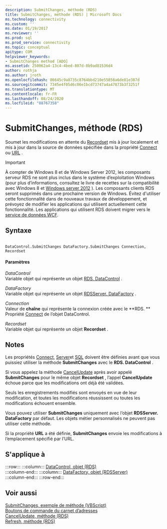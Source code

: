 ```yaml
---
description: SubmitChanges, méthode (RDS)
title: SubmitChanges, méthode (RDS) | Microsoft Docs
ms.technology: connectivity
ms.custom: ''
ms.date: 01/19/2017
ms.reviewer: ''
ms.prod: sql
ms.prod_service: connectivity
ms.topic: conceptual
apitype: COM
helpviewer_keywords:
- SubmitChanges method [ADO]
ms.assetid: 250062a4-13c4-4bed-807d-8b9ad81536d4
author: rothja
ms.author: jroth
ms.openlocfilehash: 86645c9a8735c8764bbd210e55858a6de81e387d
ms.sourcegitcommit: 7345e4f05d6c06e1bcd73747a4a47873b3f3251f
ms.translationtype: MT
ms.contentlocale: fr-FR
ms.lasthandoff: 08/24/2020
ms.locfileid: "88767358"
---
```

# <a name="submitchanges-method-rds"></a>SubmitChanges, méthode (RDS)
Soumet les modifications en attente du [Recordset](../ado-api/recordset-object-ado.md) mis à jour localement et mis à jour dans la source de données spécifiée dans la propriété [Connect](./connect-property-rds.md) ou [URL](./url-property-rds.md) .  
  
> [!IMPORTANT]
>  À compter de Windows 8 et de Windows Server 2012, les composants serveur RDS ne sont plus inclus dans le système d’exploitation Windows (pour plus d’informations, consultez le livre de recettes sur la compatibilité avec Windows 8 et [Windows server 2012](https://www.microsoft.com/download/details.aspx?id=27416) ). Les composants clients RDS seront supprimés dans une prochaine version de Windows. Évitez d'utiliser cette fonctionnalité dans de nouveaux travaux de développement, et prévoyez de modifier les applications qui utilisent actuellement cette fonctionnalité. Les applications qui utilisent RDS doivent migrer vers le [service de données WCF](https://go.microsoft.com/fwlink/?LinkId=199565).  
  
## <a name="syntax"></a>Syntaxe  
  
```  
  
DataControl.SubmitChanges DataFactory.SubmitChanges Connection, Recordset  
```  
  
#### <a name="parameters"></a>Paramètres  
 *DataControl*  
 Variable objet qui représente un objet [RDS. DataControl](./datacontrol-object-rds.md) .  
  
 *DataFactory*  
 Variable objet qui représente un objet [RDSServer. DataFactory](./datafactory-object-rdsserver.md) .  
  
 *Connection*  
 Valeur de **chaîne** qui représente la connexion créée avec le **RDS. ** Propriété [Connect](./connect-property-rds.md) de l’objet DataControl.  
  
 *Recordset*  
 Variable objet qui représente un objet **Recordset** .  
  
## <a name="remarks"></a>Notes  
 Les propriétés [Connect](./connect-property-rds.md), [Server](./server-property-rds.md)et [SQL](./sql-property.md) doivent être définies avant que vous puissiez utiliser la méthode **SubmitChanges** avec le **RDS. DataControl** .  
  
 Si vous appelez la méthode [CancelUpdate](./cancelupdate-method-rds.md) après avoir appelé **SubmitChanges** pour le même objet **Recordset** , l’appel **CancelUpdate** échoue parce que les modifications ont déjà été validées.  
  
 Seuls les enregistrements modifiés sont envoyés en vue de leur modification, et toutes les modifications réussissent ou toutes les modifications échouent ensemble.  
  
 Vous pouvez utiliser **SubmitChanges** uniquement avec l’objet **RDSServer. DataFactory** par défaut. Les objets métier personnalisés ne peuvent pas utiliser cette méthode.  
  
 Si la propriété **URL** a été définie, **SubmitChanges** envoie les modifications à l’emplacement spécifié par l’URL.  
  
## <a name="applies-to"></a>S'applique à  

:::row:::
    :::column:::
        [DataControl, objet (RDS)](./datacontrol-object-rds.md)  
    :::column-end:::
    :::column:::
        [DataFactory, objet (RDSServer)](./datafactory-object-rdsserver.md)  
    :::column-end:::
:::row-end:::

## <a name="see-also"></a>Voir aussi  
 [SubmitChanges, exemple de méthode (VBScript)](./submitchanges-method-example-vbscript.md)   
 [Boutons de commande du carnet d’adresses](../../guide/remote-data-service/address-book-command-buttons.md)   
 [CancelUpdate, méthode (RDS)](./cancelupdate-method-rds.md)   
 [Refresh, méthode (RDS)](./refresh-method-rds.md)